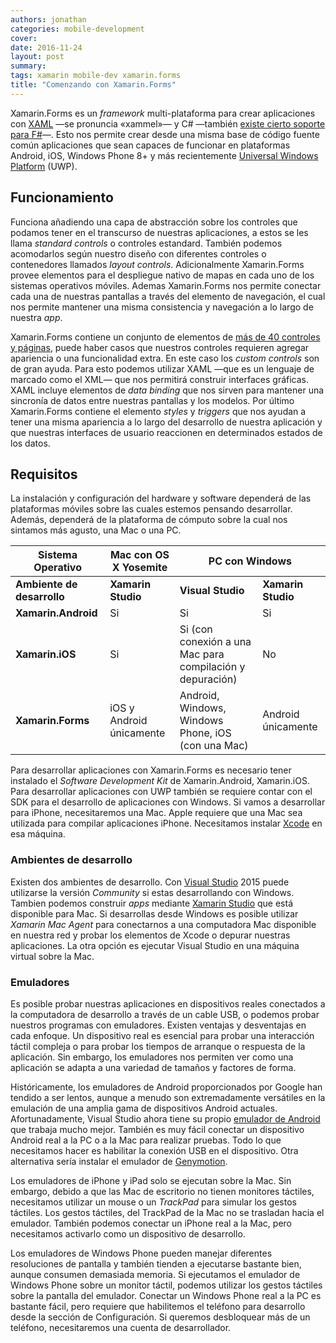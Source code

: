 ```yaml
---
authors: jonathan
categories: mobile-development
cover:
date: 2016-11-24
layout: post
summary:
tags: xamarin mobile-dev xamarin.forms
title: "Comenzando con Xamarin.Forms"
---
```


Xamarin.Forms es un _framework_ multi-plataforma para crear aplicaciones con [XAML](https://msdn.microsoft.com/en-us/library/cc295302.aspx) —se pronuncia «xammel»— y C# —también [existe cierto soporte para F#](http://www.charlespetzold.com/blog/2015/10/Writing-Xamarin-Forms-Apps-in-FSharp.html)—. Esto nos permite crear desde una misma base de código fuente común aplicaciones que sean capaces de funcionar en plataformas Android, iOS, Windows Phone 8+ y más recientemente [Universal Windows Platform](https://msdn.microsoft.com/en-us/windows/uwp/get-started/whats-a-uwp) (UWP).<!-- more -->

## Funcionamiento

Funciona añadiendo una capa de abstracción sobre los controles que podamos tener en el transcurso de nuestras aplicaciones, a estos se les llama _standard controls_ o controles estandard. También podemos acomodarlos según nuestro diseño con diferentes controles o contenedores llamados _layout controls_. Adicionalmente Xamarin.Forms provee elementos para el despliegue nativo de mapas en cada uno de los sistemas operativos móviles. Ademas Xamarin.Forms nos permite conectar cada una de nuestras pantallas a través del elemento de navegación, el cual nos permite mantener una misma consistencia y navegación a lo largo de nuestra _app_.

Xamarin.Forms contiene un conjunto de elementos de [más de 40 controles y páginas](https://developer.xamarin.com/guides/xamarin-forms/controls/), puede haber casos que nuestros controles requieren agregar apariencia o una funcionalidad extra. En este caso los _custom controls_ son de gran ayuda. Para esto podemos utilizar XAML —que es un lenguaje de marcado como el XML— que nos permitirá construir interfaces gráficas. XAML incluye elementos de _data binding_ que nos sirven para mantener una sincronía de datos entre nuestras pantallas y los modelos. Por último Xamarin.Forms contiene el elemento _styles_ y _triggers_ que nos ayudan a tener una misma apariencia a lo largo del desarrollo de nuestra aplicación y que nuestras interfaces de usuario reaccionen en determinados estados de los datos.

<!-- <figure>
	<a href="https://github.com/xamarinhq/app-evolve" target="_blank">
		<img src="https://www.dropbox.com/s/jvex4w9ulnnniul/DeepLinkFlow.jpg?raw=1" alt="Xamarin Evolve 2016 Mobile App">
	</a>
	<figcaption>Xamarin Evolve 2016 Mobile App: Demostración de una aplicación hecha con Xamarin.Forms</figcaption>
</figure> -->

## Requisitos

La instalación y configuración del hardware y software dependerá de las plataformas móviles sobre las cuales estemos pensando desarrollar. Además, dependerá de la plataforma de cómputo sobre la cual nos sintamos más agusto, una Mac o una PC.

<table class="tbl tbl-responsive">
	<thead>
		<tr>
			<th>
				Sistema Operativo
			</th>
			<th>
				Mac con OS X Yosemite
			</th>
			<th colspan="2">
				PC con Windows
			</th>
		</tr>
	</thead>
	<tbody>
		<tr>
			<td>
				<b>Ambiente de desarrollo</b>
			</td>
			<td>
				<b>Xamarin Studio</b>
			</td>
			<td>
				<b>Visual Studio</b>
			</td>
			<td>
				<b>Xamarin Studio</b>
			</td>
		</tr>
		<tr>
			<td>
				<b>Xamarin.Android</b>
			</td>
			<td>
				Si
			</td>
			<td>
				Si
			</td>
			<td>
				Si
			</td>
		</tr>
		<tr>
			<td>
				<b>Xamarin.iOS</b>
			</td>
			<td>
				Si
			</td>
			<td>
				Si (con conexión a una Mac para compilación y depuración)
			</td>
			<td>
				No
			</td>
		</tr>
		<tr>
			<td>
				<b>Xamarin.Forms</b>
			</td>
			<td>
				iOS y Android únicamente
			</td>
			<td>
				Android, Windows, Windows Phone, iOS (con una Mac)
			</td>
			<td>
				Android
únicamente
			</td>
		</tr>
	</tbody>
</table>

Para desarrollar aplicaciones con Xamarin.Forms es necesario tener instalado el _Software Development Kit_ de Xamarin.Android, Xamarin.iOS. Para desarrollar aplicaciones con UWP también se requiere contar con el SDK para el desarrollo de aplicaciones con Windows. Si vamos a desarrollar para iPhone, necesitaremos una Mac. Apple requiere que una Mac sea utilizada para compilar aplicaciones iPhone. Necesitamos instalar [Xcode](https://developer.apple.com/xcode/) en esa máquina.

### Ambientes de desarrollo

Existen dos ambientes de desarrollo. Con [Visual Studio](https://www.visualstudio.com/) 2015 puede utilizarse la versión _Community_ si estas desarrollando con Windows. Tambien podemos construir _apps_ mediante [Xamarin Studio](https://www.xamarin.com/studio) que está disponible para Mac. Si desarrollas desde Windows es posible utilizar _Xamarin Mac Agent_ para conectarnos a una computadora Mac disponible en nuestra red y probar los elementos de Xcode o depurar nuestras aplicaciones. La otra opción es ejecutar Visual Studio en una máquina virtual sobre la Mac.

### Emuladores

Es posible probar nuestras aplicaciones en dispositivos reales conectados a la computadora de desarrollo a través de un cable USB, o podemos probar nuestros programas con emuladores. Existen ventajas y desventajas en cada enfoque. Un dispositivo real es esencial para probar una interacción táctil compleja o para probar los tiempos de arranque o respuesta de la aplicación. Sin embargo, los emuladores nos permiten ver como una aplicación se adapta a una variedad de tamaños y factores de forma.

Históricamente, los emuladores de Android proporcionados por Google han tendido a ser lentos, aunque a menudo son extremadamente versátiles en la emulación de una amplia gama de dispositivos Android actuales. Afortunadamente, Visual Studio ahora tiene su propio [emulador de Android](https://www.visualstudio.com/vs/msft-android-emulator/) que trabaja mucho mejor. También es muy fácil conectar un dispositivo Android real a la PC o a la Mac para realizar pruebas. Todo lo que necesitamos hacer es habilitar la conexión USB en el dispositivo. Otra alternativa sería instalar el emulador de [Genymotion](https://www.genymotion.com/).

Los emuladores de iPhone y iPad solo se ejecutan sobre la Mac. Sin embargo, debido a que las Mac de escritorio no tienen monitores táctiles, necesitamos utilizar un mouse o un _TrackPad_ para simular los gestos táctiles. Los gestos táctiles, del TrackPad de la Mac no se trasladan hacia el emulador. También podemos conectar un iPhone real a la Mac, pero necesitamos activarlo como un dispositivo de desarrollo.

Los emuladores de Windows Phone pueden manejar diferentes resoluciones de pantalla y también tienden a ejecutarse bastante bien, aunque consumen demasiada memoria. Si ejecutamos el emulador de Windows Phone sobre un monitor táctil, podemos utilizar los gestos táctiles sobre la pantalla del emulador. Conectar un Windows Phone real a la PC es bastante fácil, pero requiere que habilitemos el teléfono para desarrollo desde la sección de Configuración. Si queremos desbloquear más de un teléfono, necesitaremos una cuenta de desarrollador.
